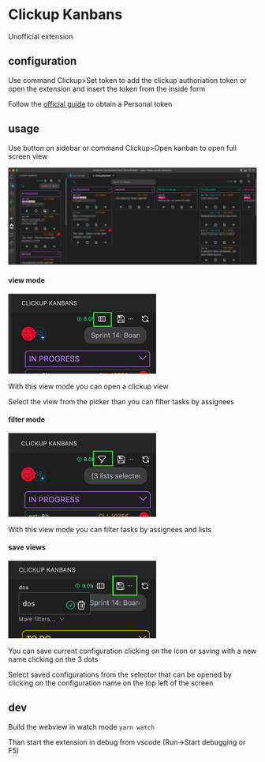 # Clickup Kanbans

Unofficial extension

## configuration

Use command Clickup>Set token to add the clickup authoriation token or open the extension and insert the token from the inside form

Follow the [official guide](https://clickup.com/api/developer-portal/authentication/) to obtain a Personal token

## usage

Use button on sidebar or command Clickup>Open kanban to open full screen view

![preview](media/docs/preview.png)

#### view mode

![preview](media/docs/view-mode.png)

With this view mode you can open a clickup view

Select the view from the picker than you can filter tasks by assignees

#### filter mode

![preview](media/docs/filter-mode.png)

With this view mode you can filter tasks by assignees and lists

#### save views

![preview](media/docs/save.png)

You can save current configuration clicking on the icon or saving with a new name clicking on the 3 dots

Select saved configurations from the selector that can be opened by clicking on the configuration name on the top left of the screen

## dev

Build the webview in watch mode
`yarn watch`

Than start the extension in debug from vscode (Run->Start debugging or F5)
